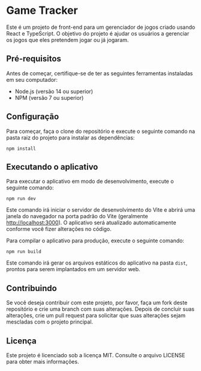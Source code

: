 # Game Tracker

Este é um projeto de front-end para um gerenciador de jogos criado usando React e TypeScript. O objetivo do projeto é ajudar os usuários a gerenciar os jogos que eles pretendem jogar ou já jogaram.

Pré-requisitos
--------------

Antes de começar, certifique-se de ter as seguintes ferramentas instaladas em seu computador:

-   Node.js (versão 14 ou superior)
-   NPM (versão 7 ou superior)

Configuração
------------

Para começar, faça o clone do repositório e execute o seguinte comando na pasta raiz do projeto para instalar as dependências:

```
npm install
```

Executando o aplicativo
-----------------------

Para executar o aplicativo em modo de desenvolvimento, execute o seguinte comando:

```
npm run dev
```

Este comando irá iniciar o servidor de desenvolvimento do Vite e abrirá uma janela do navegador na porta padrão do Vite (geralmente [http://localhost:3000](http://localhost:3000/)). O aplicativo será atualizado automaticamente conforme você fizer alterações no código.

Para compilar o aplicativo para produção, execute o seguinte comando:


```
npm run build
```

Este comando irá gerar os arquivos estáticos do aplicativo na pasta `dist`, prontos para serem implantados em um servidor web.

Contribuindo
------------

Se você deseja contribuir com este projeto, por favor, faça um fork deste repositório e crie uma branch com suas alterações. Depois de concluir suas alterações, crie um pull request para solicitar que suas alterações sejam mescladas com o projeto principal.

Licença
-------

Este projeto é licenciado sob a licença MIT. Consulte o arquivo LICENSE para obter mais informações.
